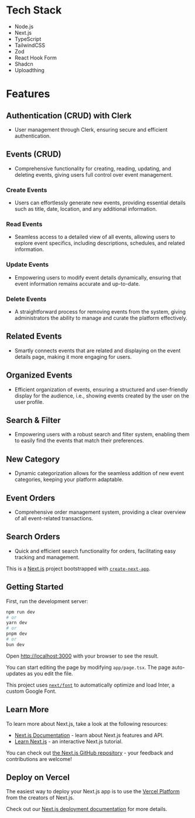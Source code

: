 # Tech Stack

- Node.js
- Next.js
- TypeScript
- TailwindCSS
- Zod
- React Hook Form
- Shadcn
- Uploadthing

# Features

## Authentication (CRUD) with Clerk

- User management through Clerk, ensuring secure and efficient authentication.

## Events (CRUD)

- Comprehensive functionality for creating, reading, updating, and deleting events, giving users full control over event management.

### Create Events

- Users can effortlessly generate new events, providing essential details such as title, date, location, and any additional information.

### Read Events

- Seamless access to a detailed view of all events, allowing users to explore event specifics, including descriptions, schedules, and related information.

### Update Events

- Empowering users to modify event details dynamically, ensuring that event information remains accurate and up-to-date.

### Delete Events

- A straightforward process for removing events from the system, giving administrators the ability to manage and curate the platform effectively.

## Related Events

- Smartly connects events that are related and displaying on the event details page, making it more engaging for users.

## Organized Events

- Efficient organization of events, ensuring a structured and user-friendly display for the audience, i.e., showing events created by the user on the user profile.

## Search & Filter

- Empowering users with a robust search and filter system, enabling them to easily find the events that match their preferences.

## New Category

- Dynamic categorization allows for the seamless addition of new event categories, keeping your platform adaptable.

## Event Orders

- Comprehensive order management system, providing a clear overview of all event-related transactions.

## Search Orders

- Quick and efficient search functionality for orders, facilitating easy tracking and management.

This is a [Next.js](https://nextjs.org/) project bootstrapped with [`create-next-app`](https://github.com/vercel/next.js/tree/canary/packages/create-next-app).

## Getting Started

First, run the development server:

```bash
npm run dev
# or
yarn dev
# or
pnpm dev
# or
bun dev
```

Open [http://localhost:3000](http://localhost:3000) with your browser to see the result.

You can start editing the page by modifying `app/page.tsx`. The page auto-updates as you edit the file.

This project uses [`next/font`](https://nextjs.org/docs/basic-features/font-optimization) to automatically optimize and load Inter, a custom Google Font.

## Learn More

To learn more about Next.js, take a look at the following resources:

- [Next.js Documentation](https://nextjs.org/docs) - learn about Next.js features and API.
- [Learn Next.js](https://nextjs.org/learn) - an interactive Next.js tutorial.

You can check out [the Next.js GitHub repository](https://github.com/vercel/next.js/) - your feedback and contributions are welcome!

## Deploy on Vercel

The easiest way to deploy your Next.js app is to use the [Vercel Platform](https://vercel.com/new?utm_medium=default-template&filter=next.js&utm_source=create-next-app&utm_campaign=create-next-app-readme) from the creators of Next.js.

Check out our [Next.js deployment documentation](https://nextjs.org/docs/deployment) for more details.
